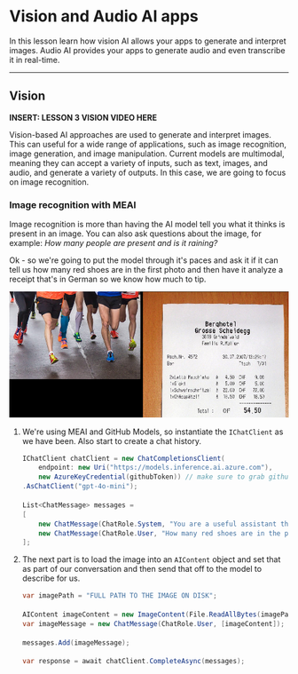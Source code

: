 # Vision and Audio AI apps

In this lesson learn how vision AI allows your apps to generate and interpret images. Audio AI provides your apps to generate audio and even transcribe it in real-time.

---

## Vision

**INSERT: LESSON 3 VISION VIDEO HERE**

Vision-based AI approaches are used to generate and interpret images. This can useful for a wide range of applications, such as image recognition, image generation, and image manipulation. Current models are multimodal, meaning they can accept a variety of inputs, such as text, images, and audio, and generate a variety of outputs. In this case, we are going to focus on image recognition.

### Image recognition with MEAI

Image recognition is more than having the AI model tell you what it thinks is present in an image. You can also ask questions about the image, for example: _How many people are present and is it raining?_

Ok - so we're going to put the model through it's paces and ask it if it can tell us how many red shoes are in the first photo and then have it analyze a receipt that's in German so we know how much to tip.

![A composite showing both images the example will use. The first is several runners but only showing their legs. The second is a German restaurant receipt](./images/example-visual-image.png)

1. We're using MEAI and GitHub Models, so instantiate the `IChatClient` as we have been. Also start to create a chat history.

    ```csharp
    IChatClient chatClient = new ChatCompletionsClient(
        endpoint: new Uri("https://models.inference.ai.azure.com"),
        new AzureKeyCredential(githubToken)) // make sure to grab githubToken from the secrets or environment
    .AsChatClient("gpt-4o-mini");

    List<ChatMessage> messages = 
    [
        new ChatMessage(ChatRole.System, "You are a useful assistant that describes images using a direct style."),
        new ChatMessage(ChatRole.User, "How many red shoes are in the photo?") // we'll start with the running photo
    ];
    ```

1. The next part is to load the image into an `AIContent` object and set that as part of our conversation and then send that off to the model to describe for us.

    ```csharp
    var imagePath = "FULL PATH TO THE IMAGE ON DISK";

    AIContent imageContent = new ImageContent(File.ReadAllBytes(imagePath), "image/jpeg");
    var imageMessage = new ChatMessage(ChatRole.User, [imageContent]);

    messages.Add(imageMessage);

    var response = await chatClient.CompleteAsync(messages);
    ```